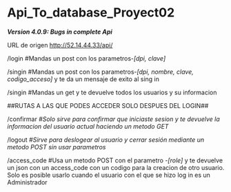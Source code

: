 # Api_To_database_Proyect02
**_Version 4.0.9: Bugs in complete Api_**

URL de origen http://52.14.44.33/api/

/login  #Mandas un post con los parametros-_[dpi, clave]_

/singin #Mandas un post con los parametros-_[dpi, nombre, clave, codigo_acceso]_ y te da un mensaje de exito al sing in

/singin #Mandas un get y te devuelve todos los usuarios y su informacion


##RUTAS A LAS QUE PODES ACCEDER SOLO DESPUES DEL LOGIN##

/confirmar _#Solo sirve para confirmar que iniciaste sesion y te devuelve la informacion del usuario actual haciendo un metodo GET_

/logout _#Sirve para deslogear al usuario y cerrar sesión mediante un metodo POST sin usar parametros_

/access_code #Usa un metodo POST con el parametro -_[role]_ y te devuelve un json con un access_code con un codigo para la creacion de otro usuario. Solo es posible usarlo cuando el usuario con el que se hizo log in es un Administrador
